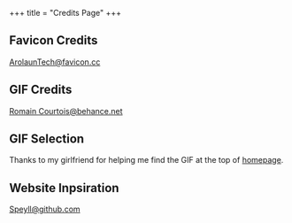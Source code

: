 +++
title = "Credits Page"
+++

## Favicon Credits
[ArolaunTech@favicon.cc](https://www.favicon.cc/?action=icon&file_id=997297)

## GIF Credits
[Romain Courtois@behance.net](https://www.behance.net/gallery/61228185/Lovers-at-dusk-Animated-pixel-art)

## GIF Selection
Thanks to my girlfriend for helping me find the GIF at the top of [homepage](/).

## Website Inpsiration
[Speyll@github.com](https://speyllsite.pages.dev/)
